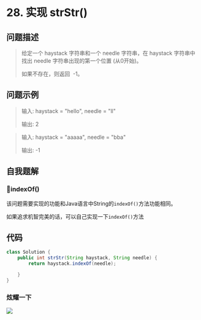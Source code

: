 # 28. 实现 strStr()
问题描述
----
> 给定一个 haystack 字符串和一个 needle 字符串，在 haystack 字符串中找出 needle 字符串出现的第一个位置 (从0开始)。
> 
> 如果不存在，则返回  -1。

问题示例
----
> 输入: haystack = "hello", needle = "ll"
> 
> 输出: 2

> 输入: haystack = "aaaaa", needle = "bba"
>
> 输出: -1

自我题解
----
### 🦄indexOf()
该问题需要实现的功能和Java语言中String的`indexOf()`方法功能相同。

如果追求机智完美的话，可以自己实现一下`indexOf()`方法






代码
----
```java
class Solution {
    public int strStr(String haystack, String needle) {
        return haystack.indexOf(needle);

    }
}
```

### 炫耀一下

![](https://cdn.jsdelivr.net/gh/occlive/ImageStore//javabase/28.png)

